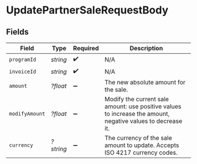 # UpdatePartnerSaleRequestBody


## Fields

| Field                                                                                                       | Type                                                                                                        | Required                                                                                                    | Description                                                                                                 |
| ----------------------------------------------------------------------------------------------------------- | ----------------------------------------------------------------------------------------------------------- | ----------------------------------------------------------------------------------------------------------- | ----------------------------------------------------------------------------------------------------------- |
| `programId`                                                                                                 | *string*                                                                                                    | :heavy_check_mark:                                                                                          | N/A                                                                                                         |
| `invoiceId`                                                                                                 | *string*                                                                                                    | :heavy_check_mark:                                                                                          | N/A                                                                                                         |
| `amount`                                                                                                    | *?float*                                                                                                    | :heavy_minus_sign:                                                                                          | The new absolute amount for the sale.                                                                       |
| `modifyAmount`                                                                                              | *?float*                                                                                                    | :heavy_minus_sign:                                                                                          | Modify the current sale amount: use positive values to increase the amount, negative values to decrease it. |
| `currency`                                                                                                  | *?string*                                                                                                   | :heavy_minus_sign:                                                                                          | The currency of the sale amount to update. Accepts ISO 4217 currency codes.                                 |